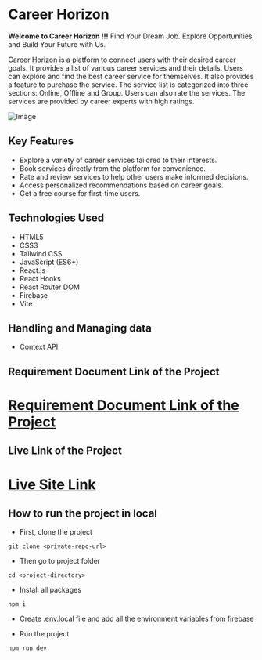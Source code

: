 # Career Horizon

**Welcome to Career Horizon !!!**
Find Your Dream Job. Explore Opportunities and Build Your Future with Us.

Career Horizon is a platform to connect users with their desired career goals. It provides a list of various career services and their details. Users can explore and find the best career service for themselves. It also provides a feature to purchase the service. The service list is categorized into three sections: Online, Offline and Group. Users can also rate the services. The services are provided by career experts with high ratings.

![Image](https://i.ibb.co.com/0yKzxcc/career-horizon.png)

## Key Features

- Explore a variety of career services tailored to their interests.
- Book services directly from the platform for convenience.
- Rate and review services to help other users make informed decisions.
- Access personalized recommendations based on career goals.
- Get a free course for first-time users.

## Technologies Used

- HTML5
- CSS3
- Tailwind CSS
- JavaScript (ES6+)
- React.js
- React Hooks
- React Router DOM
- Firebase
- Vite

##  Handling and Managing data

- Context API

## Requirement Document Link of the Project

# [Requirement Document Link of the Project](https://docs.google.com/document/d/134vEX51WIPJ_sQWhBSaqkzirJ2nxiRHjRVQvtgR4E60/edit?usp=sharing)

## Live Link of the Project

# [Live Site Link](https://assignment-9-career-horizon.web.app/)

## How to run the project in local

- First, clone the project
```
git clone <private-repo-url>
```
- Then go to project folder
```
cd <project-directory>
```

- Install all packages
```
npm i
```

- Create .env.local file and add all the environment variables from firebase

- Run the project
```
npm run dev
```